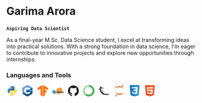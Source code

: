 <!--## Hi there 👋-->

<!--
**garimaarora15/garimaarora15** is a ✨ _special_ ✨ repository because its `README.md` (this file) appears on your GitHub profile.

Here are some ideas to get you started:

- 🔭 I’m currently working on ...
- 🌱 I’m currently learning ...
- 👯 I’m looking to collaborate on ...
- 🤔 I’m looking for help with ...
- 💬 Ask me about ...
- 📫 How to reach me: ...
- 😄 Pronouns: ...
- ⚡ Fun fact: ...
-->

# Garima Arora

**`Aspiring Data Scientist`**

As a final-year M.Sc. Data Science student, I excel at transforming ideas into practical solutions. With a strong foundation in data science, I'm eager to contribute to innovative projects and explore new opportunities through internships.

### Languages and Tools
<img align = "left" alt = "Python" width = "30px" style = "padding-right: 10px;" src = "https://github.com/devicons/devicon/blob/v2.16.0/icons/python/python-original.svg">
<img align = "left" alt = "C++" width = "30px" style = "padding-right: 10px;" src = "https://github.com/devicons/devicon/blob/v2.16.0/icons/cplusplus/cplusplus-original.svg">
<img align = "left" alt = "Tensorflow" width = "30px" style = "padding-right: 10px;" src = "https://github.com/devicons/devicon/blob/v2.16.0/icons/tensorflow/tensorflow-original.svg">
<img align = "left" alt = "Scikit-Learn" width = "30px" style = "padding-right: 10px;" src = "https://github.com/devicons/devicon/blob/v2.16.0/icons/scikitlearn/scikitlearn-original.svg">
<img align = "left" alt = "Github" width = "30px" style = "padding-right: 10px;" src = "https://github.com/devicons/devicon/blob/v2.16.0/icons/github/github-original.svg">
<img align = "left" alt = "Anaconda" width = "30px" style = "padding-right: 10px;" src = "https://github.com/devicons/devicon/blob/v2.16.0/icons/anaconda/anaconda-original.svg">
<img align = "left" alt = "Flask" width = "30px" style = "padding-right: 10px;" src = "https://github.com/devicons/devicon/blob/v2.16.0/icons/flask/flask-original.svg">
<img align = "left" alt = "Jupyter" width = "30px" style = "padding-right: 10px;" src = "https://github.com/devicons/devicon/blob/v2.16.0/icons/jupyter/jupyter-original.svg">
<img align = "left" alt = "CSS" width = "30px" style = "padding-right: 10px;" src = "https://github.com/devicons/devicon/blob/v2.16.0/icons/css3/css3-original.svg">
<img align = "left" alt = "HTML" width = "30px" style = "padding-right: 10px;" src = "https://github.com/devicons/devicon/blob/v2.16.0/icons/html5/html5-original.svg">


